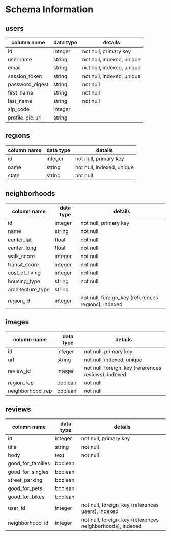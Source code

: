 # Schema Information

## users
column name     | data type | details
----------------|-----------|-----------------------
id              | integer   | not null, primary key
username        | string    | not null, indexed, unique
email           | string    | not null, indexed, unique
session_token   | string    | not null, indexed, unique
password_digest | string    | not null
first_name      | string    | not null
last_name       | string    | not null
zip_code        | integer   |
profile_pic_url | string    |

## regions
column name     | data type | details
----------------|-----------|-----------------------
id              | integer   | not null, primary key
name            | string    | not null, indexed, unique
state           | string    | not null

## neighborhoods
column name        | data type | details
-------------------|-----------|-----------------------
id                 | integer   | not null, primary key
name               | string    | not null
center_lat         | float     | not null
center_long        | float     | not null
walk_score         | integer   | not null
transit_score      | integer   | not null
cost_of_living     | integer   | not null
housing_type       | string    | not null
architecture_type  | string   |
region_id          | integer   | not null, foreign_key (references regions), indexed

## images
column name      | data type | details
-----------------|-----------|-----------------------
id               | integer   | not null, primary key
url              | string    | not null, indexed, unique
review_id        | integer   | not null, foreign_key (references reviews), indexed
region_rep       | boolean   | not null
neighborhood_rep | boolean   | not null

## reviews
column name      | data type | details
-----------------|-----------|-----------------------
id               | integer   | not null, primary key
title            | string    | not null
body             | text      | not null
good_for_families| boolean   |
good_for_singles | boolean   |
street_parking   | boolean   |
good_for_pets    | boolean   |
good_for_bikes   | boolean   |
user_id          | integer   | not null, foreign_key (references users), indexed
neighborhood_id  | integer   | not null, foreign_key (references neighborhoods), indexed
